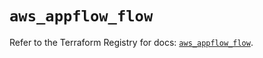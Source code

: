 # `aws_appflow_flow`

Refer to the Terraform Registry for docs: [`aws_appflow_flow`](https://registry.terraform.io/providers/hashicorp/aws/6.3.0/docs/resources/appflow_flow).
